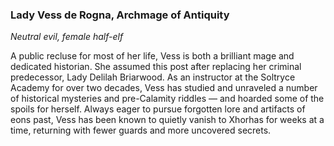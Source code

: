 ### Lady Vess de Rogna, Archmage of Antiquity

_Neutral evil, female half-elf_

A public recluse for most of her life, Vess is both a brilliant mage and dedicated historian. She assumed this post after replacing her criminal predecessor, Lady Delilah Briarwood. As an instructor at the Soltryce Academy for over two decades, Vess has studied and unraveled a number of historical mysteries and pre-Calamity riddles — and hoarded some of the spoils for herself. Always eager to pursue forgotten lore and artifacts of eons past, Vess has been known to quietly vanish to Xhorhas for weeks at a time, returning with fewer guards and more uncovered secrets.